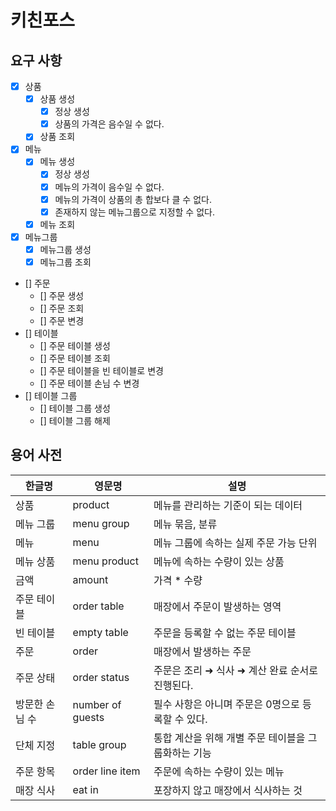 # 키친포스

## 요구 사항

- [x] 상품
    - [x] 상품 생성
        - [x] 정상 생성
        - [x] 상품의 가격은 음수일 수 없다.
    - [x] 상품 조회
- [x] 메뉴
    - [x] 메뉴 생성
        - [x] 정상 생성
        - [x] 메뉴의 가격이 음수일 수 없다.
        - [x] 메뉴의 가격이 상품의 총 합보다 클 수 없다.
        - [x] 존재하지 않는 메뉴그룹으로 지정할 수 없다.
    - [x] 메뉴 조회
- [x] 메뉴그룹
    - [x] 메뉴그룹 생성
    - [x] 메뉴그룹 조회
- [] 주문
    - [] 주문 생성
    - [] 주문 조회
    - [] 주문 변경
- [] 테이블
    - [] 주문 테이블 생성
    - [] 주문 테이블 조회
    - [] 주문 테이블을 빈 테이블로 변경
    - [] 주문 테이블 손님 수 변경
- [] 테이블 그룹
    - [] 테이블 그룹 생성
    - [] 테이블 그룹 해제

## 용어 사전

| 한글명 | 영문명 | 설명 |
| --- | --- | --- |
| 상품 | product | 메뉴를 관리하는 기준이 되는 데이터 |
| 메뉴 그룹 | menu group | 메뉴 묶음, 분류 |
| 메뉴 | menu | 메뉴 그룹에 속하는 실제 주문 가능 단위 |
| 메뉴 상품 | menu product | 메뉴에 속하는 수량이 있는 상품 |
| 금액 | amount | 가격 * 수량 |
| 주문 테이블 | order table | 매장에서 주문이 발생하는 영역 |
| 빈 테이블 | empty table | 주문을 등록할 수 없는 주문 테이블 |
| 주문 | order | 매장에서 발생하는 주문 |
| 주문 상태 | order status | 주문은 조리 ➜ 식사 ➜ 계산 완료 순서로 진행된다. |
| 방문한 손님 수 | number of guests | 필수 사항은 아니며 주문은 0명으로 등록할 수 있다. |
| 단체 지정 | table group | 통합 계산을 위해 개별 주문 테이블을 그룹화하는 기능 |
| 주문 항목 | order line item | 주문에 속하는 수량이 있는 메뉴 |
| 매장 식사 | eat in | 포장하지 않고 매장에서 식사하는 것 |
